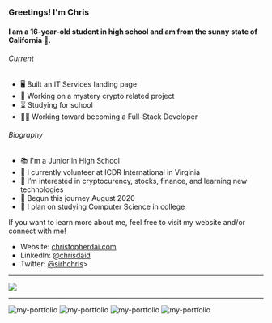 ### Greetings! I'm Chris

<h4>I am a 16-year-old student in high school and am from the sunny state of California 🌴.</h4>

<h6>Current</h6>
<ul>
	<li>🖥️ Built an IT Services landing page</li>
	<li>💸 Working on a mystery crypto related project</li>
	<li>⏳ Studying for school</li>
	<li>👨‍💻 Working toward becoming a Full-Stack Developer</li>
</ul>

<h6>Biography</h6>
<ul>
	<li>📚 I'm a Junior in High School</li>
	<li>🏢 I currently volunteer at ICDR International in Virginia</li>
	<li>👀 I’m interested in cryptocurency, stocks, finance, and learning new technologies</li>
	<li>🌱 Begun this journey August 2020</li>
	<li>🧠 I plan on studying Computer Science in college</li>
</ul>
If you want to learn more about me, feel free to visit my website and/or connect with me!

- Website: [christopherdai.com](http://christopherdai.com)
- LinkedIn: [@chrisdaid](http://linkedin.com/in/chrisdaid)
- Twitter: [@sirhchris](http://twitter.com/sirhchris)>

---

<a href="https://github.com/chrisdaid/">
<img align = "center" src="https://readme-q35s9p6nl-chrisdaid.vercel.app/api?username=chrisdaid&show_icons=true&theme=ayu-mirage&count_private=true"></img>
</a>

---

![my-portfolio](https://readme-q35s9p6nl-chrisdaid.vercel.app/api/pin/?username=chrisdaid&repo=my-portfolio&theme=ayu-mirage)
![my-portfolio](https://readme-q35s9p6nl-chrisdaid.vercel.app/api/pin/?username=chrisdaid&repo=full-landing-page&theme=ayu-mirage)
![my-portfolio](https://readme-q35s9p6nl-chrisdaid.vercel.app/api/pin/?username=chrisdaid&repo=rigmanager&theme=ayu-mirage)
![my-portfolio](https://readme-q35s9p6nl-chrisdaid.vercel.app/api/pin/?username=chrisdaid&repo=todolist&theme=ayu-mirage)



